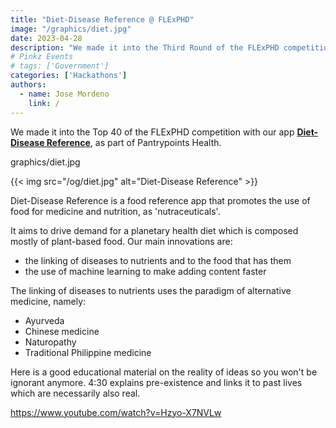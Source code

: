 ```yaml
---
title: "Diet-Disease Reference @ FLExPHD"
image: "/graphics/diet.jpg"
date: 2023-04-28
description: "We made it into the Third Round of the FLExPHD competition with our app Pantrypreneur Suggest, renamed as SCENAC Suggest."
# Pinkz Events
# tags: ['Government']
categories: ['Hackathons']
authors:
  - name: Jose Mordeno
    link: /
---
```



We made it into the Top 40 of the FLExPHD competition with our app **[Diet-Disease Reference](https://play.google.com/store/apps/details?id=com.pantrypoints.diet)**, as part of Pantrypoints Health.


graphics/diet.jpg


{{< img src="/og/diet.jpg" alt="Diet-Disease Reference"  >}}

Diet-Disease Reference is a food reference app that promotes the use of food for medicine and nutrition, as 'nutraceuticals'. 

It aims to drive demand for a planetary health diet which is composed mostly of plant-based food. Our main innovations are:
- the linking of diseases to nutrients and to the food that has them 
- the use of machine learning to make adding content faster

The linking of diseases to nutrients uses the paradigm of alternative medicine, namely:

- Ayurveda
- Chinese medicine
- Naturopathy
- Traditional Philippine medicine


Here is a good educational material on the reality of ideas so you won't be ignorant anymore. 4:30 explains pre-existence and links it to past lives which are necessarily also real. 

https://www.youtube.com/watch?v=Hzyo-X7NVLw